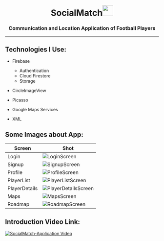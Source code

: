 <h1 align="center">SocialMatch<img src="https://media.giphy.com/media/eUvDjeBbgw5vce0Nz1/giphy.gif" width="35px" height="35px"> </h1>



<h3 align="center">Communication and Location Application of Football Players</h3>


<hr></hr>


<h2 align="left">Technologies I Use:</h2>

-  Firebase

    -  Authentication
    -  Cloud Firestore
    -  Storage

- CircleImageView

- Picasso

- Google Maps Services

- XML


<!-- Languages and Tools -->
<h2 align="left">Some Images about App:</h2>


| Screen           | Shot                                                   |
|------------------|------------------------------------------------------------------|
| Login      | ![LoginScreen](https://i.ibb.co/NKhTFPH/Login-Activity.png)      |
| Signup     | ![SignupScreen](https://i.ibb.co/7SbkDnC/Info-Fragment.png)     |
| Profile    | ![ProfileScreen](https://i.ibb.co/3rDmmr3/Profile-Activity.png)    |
| PlayerList    | ![PlayerListScreen](https://i.ibb.co/nC19cPP/Playerlist.png)    |
| PlayerDetails | ![PlayerDetailsScreen](https://i.ibb.co/6m1WM5Z/Player-Details.png) |
| Maps       | ![MapsScreen](https://i.ibb.co/MGSfyLC/Maps-Fragment.png)   |
| Roadmap    | ![RoadmapScreen](https://i.ibb.co/PTKgDfF/Roadmap.png)    |


<h2 align="left">Introduction Video Link:</h2>


[![SocialMatch-Application Video](https://i.ibb.co/QdgCc4M/tan-t-m.png)](https://www.youtube.com/watch?v=ZtLP-4F1WGA)
